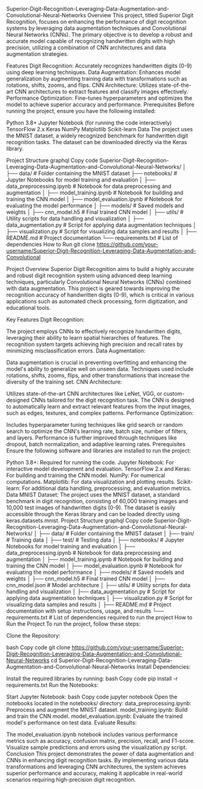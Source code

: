 Superior-Digit-Recognition-Leveraging-Data-Augmentation-and-Convolutional-Neural-Networks
Overview
This project, titled Superior Digit Recognition, focuses on enhancing the performance of digit recognition systems by leveraging data augmentation techniques and Convolutional Neural Networks (CNNs). The primary objective is to develop a robust and accurate model capable of recognizing handwritten digits with high precision, utilizing a combination of CNN architectures and data augmentation strategies.

Features
Digit Recognition: Accurately recognizes handwritten digits (0-9) using deep learning techniques.
Data Augmentation: Enhances model generalization by augmenting training data with transformations such as rotations, shifts, zooms, and flips.
CNN Architecture: Utilizes state-of-the-art CNN architectures to extract features and classify images effectively.
Performance Optimization: Fine-tunes hyperparameters and optimizes the model to achieve superior accuracy and performance.
Prerequisites
Before running the project, ensure you have the following installed:

Python 3.8+
Jupyter Notebook (for running the code interactively)
TensorFlow 2.x
Keras
NumPy
Matplotlib
Scikit-learn
Data
The project uses the MNIST dataset, a widely recognized benchmark for handwritten digit recognition tasks. The dataset can be downloaded directly via the Keras library.

Project Structure
graphql
Copy code
Superior-Digit-Recognition-Leveraging-Data-Augmentation-and-Convolutional-Neural-Networks/
│
├── data/                            # Folder containing the MNIST dataset
├── notebooks/                       # Jupyter Notebooks for model training and evaluation
│   ├── data_preprocessing.ipynb     # Notebook for data preprocessing and augmentation
│   ├── model_training.ipynb         # Notebook for building and training the CNN model
│   ├── model_evaluation.ipynb       # Notebook for evaluating the model performance
│
├── models/                          # Saved models and weights
│   ├── cnn_model.h5                 # Final trained CNN model
│
├── utils/                           # Utility scripts for data handling and visualization
│   ├── data_augmentation.py         # Script for applying data augmentation techniques
│   ├── visualization.py             # Script for visualizing data samples and results
│
├── README.md                        # Project documentation
└── requirements.txt                 # List of dependencies
How to Run
git clone https://github.com/your-username/Superior-Digit-Recognition-Leveraging-Data-Augmentation-and-Convolutional

Project Overview
Superior Digit Recognition aims to build a highly accurate and robust digit recognition system using advanced deep learning techniques, particularly Convolutional Neural Networks (CNNs) combined with data augmentation. This project is geared towards improving the recognition accuracy of handwritten digits (0-9), which is critical in various applications such as automated check processing, form digitization, and educational tools.

Key Features
Digit Recognition:

The project employs CNNs to effectively recognize handwritten digits, leveraging their ability to learn spatial hierarchies of features.
The recognition system targets achieving high precision and recall rates by minimizing misclassification errors.
Data Augmentation:

Data augmentation is crucial in preventing overfitting and enhancing the model's ability to generalize well on unseen data.
Techniques used include rotations, shifts, zooms, flips, and other transformations that increase the diversity of the training set.
CNN Architecture:

Utilizes state-of-the-art CNN architectures like LeNet, VGG, or custom-designed CNNs tailored for the digit recognition task.
The CNN is designed to automatically learn and extract relevant features from the input images, such as edges, textures, and complex patterns.
Performance Optimization:

Includes hyperparameter tuning techniques like grid search or random search to optimize the CNN's learning rate, batch size, number of filters, and layers.
Performance is further improved through techniques like dropout, batch normalization, and adaptive learning rates.
Prerequisites
Ensure the following software and libraries are installed to run the project:

Python 3.8+: Required for running the code.
Jupyter Notebook: For interactive model development and evaluation.
TensorFlow 2.x and Keras: For building and training the CNN model.
NumPy: For numerical computations.
Matplotlib: For data visualization and plotting results.
Scikit-learn: For additional data handling, preprocessing, and evaluation metrics.
Data
MNIST Dataset: The project uses the MNIST dataset, a standard benchmark in digit recognition, consisting of 60,000 training images and 10,000 test images of handwritten digits (0-9).
The dataset is easily accessible through the Keras library and can be loaded directly using keras.datasets.mnist.
Project Structure
graphql
Copy code
Superior-Digit-Recognition-Leveraging-Data-Augmentation-and-Convolutional-Neural-Networks/
│
├── data/                            # Folder containing the MNIST dataset
│   ├── train/                       # Training data
│   ├── test/                        # Testing data
│
├── notebooks/                       # Jupyter Notebooks for model training and evaluation
│   ├── data_preprocessing.ipynb     # Notebook for data preprocessing and augmentation
│   ├── model_training.ipynb         # Notebook for building and training the CNN model
│   ├── model_evaluation.ipynb       # Notebook for evaluating the model performance
│
├── models/                          # Saved models and weights
│   ├── cnn_model.h5                 # Final trained CNN model
│   ├── cnn_model.json               # Model architecture
│
├── utils/                           # Utility scripts for data handling and visualization
│   ├── data_augmentation.py         # Script for applying data augmentation techniques
│   ├── visualization.py             # Script for visualizing data samples and results
│
├── README.md                        # Project documentation with setup instructions, usage, and results
└── requirements.txt                 # List of dependencies required to run the project
How to Run the Project
To run the project, follow these steps:

Clone the Repository:

bash
Copy code
git clone https://github.com/your-username/Superior-Digit-Recognition-Leveraging-Data-Augmentation-and-Convolutional-Neural-Networks
cd Superior-Digit-Recognition-Leveraging-Data-Augmentation-and-Convolutional-Neural-Networks
Install Dependencies:

Install the required libraries by running:
bash
Copy code
pip install -r requirements.txt
Run the Notebooks:

Start Jupyter Notebook:
bash
Copy code
jupyter notebook
Open the notebooks located in the notebooks/ directory:
data_preprocessing.ipynb: Preprocess and augment the MNIST dataset.
model_training.ipynb: Build and train the CNN model.
model_evaluation.ipynb: Evaluate the trained model's performance on test data.
Evaluate Results:

The model_evaluation.ipynb notebook includes various performance metrics such as accuracy, confusion matrix, precision, recall, and F1-score.
Visualize sample predictions and errors using the visualization.py script.
Conclusion
This project demonstrates the power of data augmentation and CNNs in enhancing digit recognition tasks. By implementing various data transformations and leveraging CNN architectures, the system achieves superior performance and accuracy, making it applicable in real-world scenarios requiring high-precision digit recognition.

